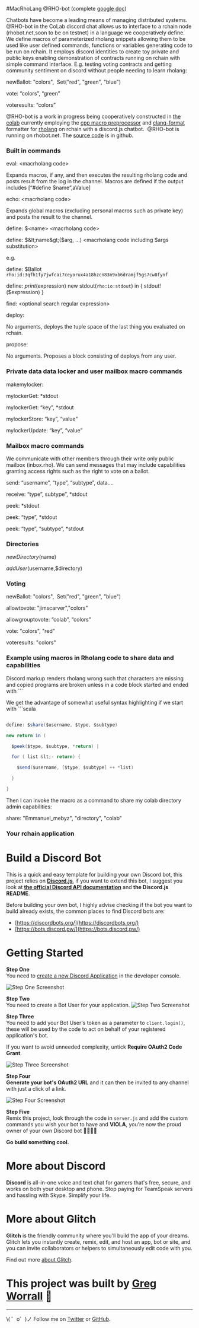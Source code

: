 #MacRhoLang @RHO-bot (complete [google doc](https://docs.google.com/document/d/1mTUQwWV9zW5INaJekf-hrZoukWh8Gt8ggFwIxREp1vk/edit#heading=h.rcgqrt7cbij8))

Chatbots have become a leading means of managing distributed systems. @RHO-bot in the CoLab discord chat allows us to interface to a rchain node (rhobot.net,soon to be on testnet) in a language we cooperatively define. We define macros of parameterized rholang snippets allowing them to be used like user defined commands, functions or variables generating code to be run on rchain. It employs discord identities to create toy private and public keys enabling demonstration of contracts running on rchain with simple command interface. E.g. testing voting contracts and getting community sentiment on discord without people needing to learn rholang:

  

newBallot: "colors",  Set("red", "green", "blue")

vote: “colors”, “green”

voteresults: “colors”

  

@RHO-bot is a work in progress being cooperatively constructed in [the colab](https://blog.rchain.coop/blog/2018/09/24/introduction-to-rchain-colab/) currently employing the [cpp macro preprocessor](http://gcc.gnu.org/onlinedocs/cpp/) and [clang-format](https://www.kernel.org/doc/html/v4.17/process/clang-format.html) formatter for [rholang](https://developer.rchain.coop/) on rchain with a discord.js chatbot.  @RHO-bot is running on rhobot.net. The [source code](https://github.com/jimscarver/rho-bot) is in github.

### Built in commands

eval: &lt;macrholang code&gt; 

Expands macros, if any, and then executes the resulting rholang code and posts result from the log in the channel. Macros are defined if the output includes [“#define $name”,aValue]

  

echo: &lt;macrholang code&gt;

Expands global macros (excluding personal macros such as private key) and posts the result to the channel.

  

define: $&lt;name&gt; &lt;macrholang code&gt;

define: $&lt;name&gt;($arg, …) &lt;macrholang code including $args substitution&gt;

e.g.

define: $Ballot `rho:id:3qfh1fy7jwfcai7ceyorux4a18hzcn83n9xb6dramjf5gs7cw8fynf`

define: $print($expression) new stdout(`rho:io:stdout`) in { stdout!($expression) }

  
  

find: &lt;optional search regular expression&gt;

  

deploy: 

No arguments, deploys the tuple space of the last thing you evaluated on rchain.

  

propose: 

No arguments. Proposes a block consisting of deploys from any user.

### Private data data locker and user mailbox macro commands

makemylocker:

mylockerGet: *stdout

mylockerGet: “key”, *stdout

mylockerStore: “key”, “value”

mylockerUpdate: “key”, “value”

  

### Mailbox macro commands

We communicate with other members through their write only public mailbox (inbox.rho). We can send messages that may include capabilities granting access rights such as the right to vote on a ballot.

  

send: “username”, “type”, “subtype”, data….

receive: “type”, subtype”, *stdout

peek: *stdout

peek: “type”, *stdout

peek: “type”, “subtype”, *stdout

  

### Directories

$newDirectory($name)

$addUser($username,$directory)

  

### Voting

newBallot: "colors",  Set("red", "green", "blue")

allowtovote: "jimscarver","colors"

allowgrouptovote: “colab”, “colors”

vote: "colors", "red"

voteresults: "colors"

  
  

### Example using macros in Rholang code to share data and capabilities

Discord markup renders rholang wrong such that characters are missing and copied programs are broken unless in a code block started and ended with ```

We get the advantage of somewhat useful syntax highlighting if we start with ```scala

  

```scala

define: $share($username, $type, $subtype)

new return in (

  $peek($type, $subtype, *return) |

  for ( list &lt;- return) {

    $send($username, [$type, $subtype] ++ *list)

  }

}

```

Then I can invoke the macro as a command to share my colab directory admin capabilities:

  

share: "Emmanuel_mebyz", "directory", "colab"

  
  

### Your rchain application

Build a Discord Bot
=========================

This is a quick and easy template for building your own Discord bot, this project relies on **[Discord.js](https://github.com/hydrabolt/discord.js/)**, if you want to extend this bot, I suggest you look at **[the official Discord API documentation](https://discordapp.com/developers/docs/intro)** and **the Discord.js README**.

Before building your own bot, I highly advise checking if the bot you want to build already exists, the common places to find Discord bots are:
* [https://discordbots.org/](https://discordbots.org/)
* [https://bots.discord.pw/](https://bots.discord.pw/)
  
# Getting Started

**Step One**  
You need to  [create a new Discord Application](https://discordapp.com/developers/applications/me) in the developer console.

![Step One Screenshot](https://i.gyazo.com/216dec70040ae14a6ee121dce67e3f82.png)

**Step Two**  
You need to create a Bot User for your application.
![Step Two Screenshot](https://i.gyazo.com/47f8e671eccfb09ac22c6630417ccdee.png)

**Step Three**  
You need to add your Bot User's token as a parameter to `client.login()`, these will be used by the code to act on behalf of your registered application's bot.

If you want to avoid unneeded complexity, untick **Require OAuth2 Code Grant**.

![Step Three Screenshot](https://i.gyazo.com/d5f194037b8823f42c7442e3959c8f32.png)

**Step Four**  
**Generate your bot's OAuth2 URL** and it can then be invited to any channel with just a click of a link.

![Step Four Screenshot](https://i.gyazo.com/5cabc8aaa969f4339ddab48f8f2234f4.png)

**Step Five**  
Remix this project, look through the code in `server.js` and add the custom commands you wish your bot to have and **VIOLA**, you're now the proud owner of your own Discord bot 🎉🎉🎉🎉

**Go build something cool.**  
  
  
# More about Discord
  
**Discord** is all-in-one voice and text chat for gamers that's free, secure, and works on both your desktop and phone. Stop paying for TeamSpeak servers and hassling with Skype. Simplify your life.

# More about Glitch

**Glitch** is the friendly community where you'll build the app of your dreams. Glitch lets you instantly create, remix, edit, and host an app, bot or site, and you can invite collaborators or helpers to simultaneously edit code with you.

Find out more [about Glitch](https://glitch.com/about).


# This project was built by [Greg Worrall](https://twitter.com/gregjwww) 🎉
-------------------

\\( ゜o゜)ノ Follow me on [Twitter](https://twitter.com/gregjwww) or [GitHub](https://github.com/gregjw).
 
